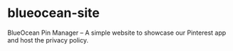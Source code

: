 # blueocean-site
BlueOcean Pin Manager – A simple website to showcase our Pinterest app and host the privacy policy.

